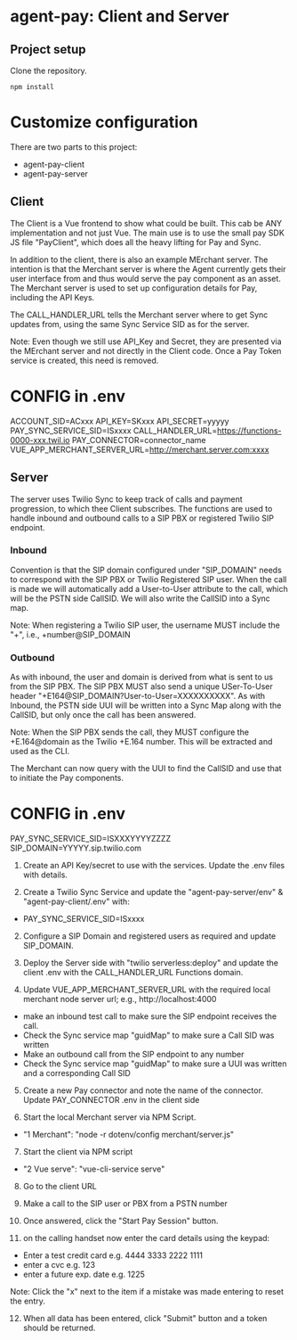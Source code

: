 # agent-pay: Client and Server

## Project setup

Clone the repository.

```
npm install
```

# Customize configuration

There are two parts to this project:

- agent-pay-client
- agent-pay-server

## Client

The Client is a Vue frontend to show what could be built. This cab be ANY implementation and not just Vue. The main use is to use
the small pay SDK JS file "PayClient", which does all the heavy lifting for Pay and Sync.

In addition to the client, there is also an example MErchant server. The intention is that the Merchant server is where the Agent
currently gets their user interface from and thus would serve the pay component as an asset. The Merchant server is used to
set up configuration details for Pay, including the API Keys.

The CALL_HANDLER_URL tells the Merchant server where to get Sync updates from, using the same Sync Service SID as for the server.

Note: Even though we still use API_Key and Secret, they are presented via the MErchant server and not directly in the Client code. Once
a Pay Token service is created, this need is removed.

# CONFIG in .env

ACCOUNT_SID=ACxxx
API_KEY=SKxxx
API_SECRET=yyyyy
PAY_SYNC_SERVICE_SID=ISxxxx
CALL_HANDLER_URL=https://functions-0000-xxx.twil.io
PAY_CONNECTOR=connector_name
VUE_APP_MERCHANT_SERVER_URL=http://merchant.server.com:xxxx

## Server

The server uses Twilio Sync to keep track of calls and payment progression, to which thee Client subscribes. The functions are used
to handle inbound and outbound calls to a SIP PBX or registered Twilio SIP endpoint.

### Inbound

Convention is that the SIP domain configured under "SIP_DOMAIN" needs to correspond with the SIP PBX or Twilio Registered SIP user.
When the call is made we will automatically add a User-to-User attribute to the call, which will be the PSTN side CallSID. We will
also write the CallSID into a Sync map.

Note: When registering a Twilio SIP user, the username MUST include the "+", i.e., +number@SIP_DOMAIN

### Outbound

As with inbound, the user and domain is derived from what is sent to us from the SIP PBX. The SIP PBX MUST also send a unique
USer-To-User header "+E164@SIP_DOMAIN?User-to-User=XXXXXXXXXX". As with Inbound, the PSTN side UUI will be written into
a Sync Map along with the CallSID, but only once the call has been answered.

Note: When the SIP PBX sends the call, they MUST configure the +E.164@domain as the Twilio +E.164 number. This will be extracted
and used as the CLI.

The Merchant can now query with the UUI to find the CallSID and use that to initiate the Pay components.

# CONFIG in .env

PAY_SYNC_SERVICE_SID=ISXXXYYYYZZZZ
SIP_DOMAIN=YYYYY.sip.twilio.com

1. Create an API Key/secret to use with the services. Update the .env files with details.

2. Create a Twilio Sync Service and update the "agent-pay-server/env" & "agent-pay-client/.env" with:

- PAY_SYNC_SERVICE_SID=ISxxxx

2. Configure a SIP Domain and registered users as required and update SIP_DOMAIN.

3. Deploy the Server side with "twilio serverless:deploy" and update the client .env with the CALL_HANDLER_URL Functions domain.

4. Update VUE_APP_MERCHANT_SERVER_URL with the required local merchant node server url; e.g., http://localhost:4000

- make an inbound test call to make sure the SIP endpoint receives the call.
- Check the Sync service map "guidMap" to make sure a Call SID was written
- Make an outbound call from the SIP endpoint to any number
- Check the Sync service map "guidMap" to make sure a UUI was written and a corresponding Call SID

5. Create a new Pay connector and note the name of the connector. Update PAY_CONNECTOR .env in the client side

6. Start the local Merchant server via NPM Script.

- "1 Merchant": "node -r dotenv/config merchant/server.js"

7. Start the client via NPM script

- "2 Vue serve": "vue-cli-service serve"

8. Go to the client URL

9. Make a call to the SIP user or PBX from a PSTN number

10. Once answered, click the "Start Pay Session" button.

11. on the calling handset now enter the card details using the keypad:

- Enter a test credit card e.g. 4444 3333 2222 1111
- enter a cvc e.g. 123
- enter a future exp. date e.g. 1225

Note: Click the "x" next to the item if a mistake was made entering to reset the entry.

12. When all data has been entered, click "Submit" button and a token should be returned.
